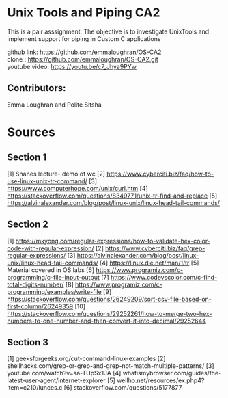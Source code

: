 # Unix Tools and Piping CA2 

This is a pair asssignment.
The objective is to investigate UnixTools and implement support for piping in Custom C applications

github link: https://github.com/emmaloughran/OS-CA2  
clone : https://github.com/emmaloughran/OS-CA2.git  
youtube video: https://youtu.be/c7_Jhya9PYw  

## Contributors:

Emma Loughran and Polite Sitsha

# Sources

## Section 1

[1] Shanes lecture- demo of wc 
[2] https://www.cyberciti.biz/faq/how-to-use-linux-unix-tr-command/ 
[3] https://www.computerhope.com/unix/curl.htm 
[4] https://stackoverflow.com/questions/8349771/unix-tr-find-and-replace 
[5] https://alvinalexander.com/blog/post/linux-unix/linux-head-tail-commands/


## Section 2

[1] https://mkyong.com/regular-expressions/how-to-validate-hex-color-code-with-regular-expression/
[2] https://www.cyberciti.biz/faq/grep-regular-expressions/
[3] https://alvinalexander.com/blog/post/linux-unix/linux-head-tail-commands/
[4] https://linux.die.net/man/1/tr
[5] Material covered in OS labs
[6] https://www.programiz.com/c-programming/c-file-input-output
[7] https://www.codevscolor.com/c-find-total-digits-number/
[8] https://www.programiz.com/c-programming/examples/write-file
[9] https://stackoverflow.com/questions/26249209/sort-csv-file-based-on-first-column/26249359
[10] https://stackoverflow.com/questions/29252261/how-to-merge-two-hex-numbers-to-one-number-and-then-convert-it-into-decimal/29252644

## Section 3
[1] geeksforgeeks.org/cut-command-linux-examples
[2] shellhacks.com/grep-or-grep-and-grep-not-match-multiple-patterns/
[3] youtube.com/watch?v=sa-TUpSx1JA
[4] whatismybrowser.com/guides/the-latest-user-agent/internet-explorer
[5] wellho.net/resources/ex.php4?item=c210/lunces.c
[6] stackoverflow.com/questions/5177877


